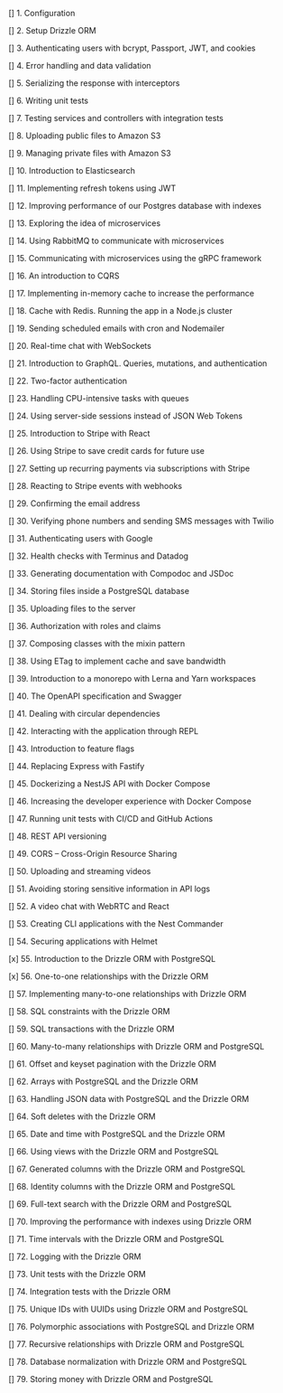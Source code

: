 [] 1. Configuration

[] 2. Setup Drizzle ORM

[] 3. Authenticating users with bcrypt, Passport, JWT, and cookies

[] 4. Error handling and data validation

[] 5. Serializing the response with interceptors

[] 6. Writing unit tests

[] 7. Testing services and controllers with integration tests

[] 8. Uploading public files to Amazon S3

[] 9. Managing private files with Amazon S3

[] 10. Introduction to Elasticsearch

[] 11. Implementing refresh tokens using JWT

[] 12. Improving performance of our Postgres database with indexes

[] 13. Exploring the idea of microservices

[] 14. Using RabbitMQ to communicate with microservices

[] 15. Communicating with microservices using the gRPC framework

[] 16. An introduction to CQRS

[] 17. Implementing in-memory cache to increase the performance

[] 18. Cache with Redis. Running the app in a Node.js cluster

[] 19. Sending scheduled emails with cron and Nodemailer

[] 20. Real-time chat with WebSockets

[] 21. Introduction to GraphQL. Queries, mutations, and authentication

[] 22. Two-factor authentication

[] 23. Handling CPU-intensive tasks with queues

[] 24. Using server-side sessions instead of JSON Web Tokens

[] 25. Introduction to Stripe with React

[] 26. Using Stripe to save credit cards for future use

[] 27. Setting up recurring payments via subscriptions with Stripe

[] 28. Reacting to Stripe events with webhooks

[] 29. Confirming the email address

[] 30. Verifying phone numbers and sending SMS messages with Twilio

[] 31. Authenticating users with Google

[] 32. Health checks with Terminus and Datadog

[] 33. Generating documentation with Compodoc and JSDoc

[] 34. Storing files inside a PostgreSQL database

[] 35. Uploading files to the server

[] 36. Authorization with roles and claims

[] 37. Composing classes with the mixin pattern

[] 38. Using ETag to implement cache and save bandwidth

[] 39. Introduction to a monorepo with Lerna and Yarn workspaces

[] 40. The OpenAPI specification and Swagger

[] 41. Dealing with circular dependencies

[] 42. Interacting with the application through REPL

[] 43. Introduction to feature flags

[] 44. Replacing Express with Fastify

[] 45. Dockerizing a NestJS API with Docker Compose

[] 46. Increasing the developer experience with Docker Compose

[] 47. Running unit tests with CI/CD and GitHub Actions

[] 48. REST API versioning

[] 49. CORS – Cross-Origin Resource Sharing

[] 50. Uploading and streaming videos

[] 51. Avoiding storing sensitive information in API logs

[] 52. A video chat with WebRTC and React

[] 53. Creating CLI applications with the Nest Commander

[] 54. Securing applications with Helmet

<!-- DRIZZLE -->

[x] 55. Introduction to the Drizzle ORM with PostgreSQL

[x] 56. One-to-one relationships with the Drizzle ORM

[] 57. Implementing many-to-one relationships with Drizzle ORM

[] 58. SQL constraints with the Drizzle ORM

[] 59. SQL transactions with the Drizzle ORM

[] 60. Many-to-many relationships with Drizzle ORM and PostgreSQL

[] 61. Offset and keyset pagination with the Drizzle ORM

[] 62. Arrays with PostgreSQL and the Drizzle ORM

[] 63. Handling JSON data with PostgreSQL and the Drizzle ORM

[] 64. Soft deletes with the Drizzle ORM

[] 65. Date and time with PostgreSQL and the Drizzle ORM

[] 66. Using views with the Drizzle ORM and PostgreSQL

[] 67. Generated columns with the Drizzle ORM and PostgreSQL

[] 68. Identity columns with the Drizzle ORM and PostgreSQL

[] 69. Full-text search with the Drizzle ORM and PostgreSQL

[] 70. Improving the performance with indexes using Drizzle ORM

[] 71. Time intervals with the Drizzle ORM and PostgreSQL

[] 72. Logging with the Drizzle ORM

[] 73. Unit tests with the Drizzle ORM

[] 74. Integration tests with the Drizzle ORM

[] 75. Unique IDs with UUIDs using Drizzle ORM and PostgreSQL

[] 76. Polymorphic associations with PostgreSQL and Drizzle ORM

[] 77. Recursive relationships with Drizzle ORM and PostgreSQL

[] 78. Database normalization with Drizzle ORM and PostgreSQL

[] 79. Storing money with Drizzle ORM and PostgreSQL

<!-- Dealing in the N + 1 problem in GraphQL -->
<!-- Real-time updates with GraphQL subscriptions -->
<!-- Scalar types in GraphQL -->

<!-- Introduction to MongoDB -->
<!-- Implementing relationships with MongoDB -->
<!-- Virtual properties with MongoDB and Mongoose -->
<!-- Managing transactions with MongoDB and Mongoose -->
<!-- Implementing pagination with MongoDB and Mongoose -->
<!-- Definining indexes with MongoDB and Mongoose -->
<!-- Updating with PUT and PATCH with MongoDB and Mongoose -->

<!-- Defining dynamic modules -->

<!-- Working with PostgreSQL using raw SQL queries -->
<!-- One-to-one relationships with raw SQL queries -->
<!-- Designing many-to-one relationships using raw SQL queries -->
<!-- Many-to-many relationships using raw SQL queries -->
<!-- Working with transactions using raw SQL queries -->
<!-- Offset and keyset pagination with raw SQL queries -->
<!-- Generating statistics using aggregate functions in raw SQL -->
<!-- Implementing searching with pattern matching and raw SQL -->
<!-- Updating entities with PUT and PATCH using raw SQL queries -->
<!-- Soft deletes with raw SQL queries -->
<!-- Introduction to indexes with raw SQL queries -->
<!-- Text search with tsvector and raw SQL -->
<!-- Implementing filtering using subqueries with raw SQL -->
<!-- Defining constraints with raw SQL -->
<!-- Logging with the built-in logger when using raw SQL -->
<!-- Writing unit tests in a project with raw SQL -->
<!-- Testing a project with raw SQL using integration tests -->

<!-- Using various types of SQL joins -->

<!-- Deploying a NestJS app with Amazon ECS and RDS -->
<!-- Deploying multiple instances on AWS with a load balancer -->
<!-- CI/CD with Amazon ECS and GitHub Actions -->
<!-- Introduction to managing logs with Amazon CloudWatch -->
<!-- Health checks with Terminus and Amazon ECS -->
<!-- Scaling the number of application instances with Amazon ECS -->
<!-- The HTTPS protocol with Route 53 and AWS Certificate Manager -->
<!-- Managing sensitive data using the AWS Secrets Manager -->

<!-- Understanding the injection scopes -->
